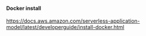 #### Docker install <br>
https://docs.aws.amazon.com/serverless-application-model/latest/developerguide/install-docker.html
